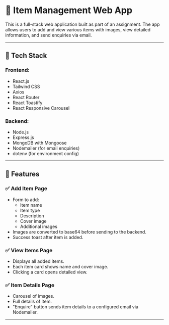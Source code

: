 # 🧺 Item Management Web App

This is a full-stack web application built as part of an assignment. The app allows users to add and view various items with images, view detailed information, and send enquiries via email.

---

## 🔧 Tech Stack

### Frontend:
- React.js
- Tailwind CSS
- Axios
- React Router
- React Toastify
- React Responsive Carousel

### Backend:
- Node.js
- Express.js
- MongoDB with Mongoose
- Nodemailer (for email enquiries)
- dotenv (for environment config)

---

## 🚀 Features

### ✅ Add Item Page
- Form to add:
  - Item name
  - Item type
  - Description
  - Cover image
  - Additional images
- Images are converted to base64 before sending to the backend.
- Success toast after item is added.

### ✅ View Items Page
- Displays all added items.
- Each item card shows name and cover image.
- Clicking a card opens detailed view.

### ✅ Item Details Page
- Carousel of images.
- Full details of item.
- "Enquire" button sends item details to a configured email via Nodemailer.

---

